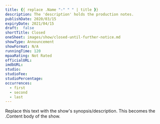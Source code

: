 ```yaml
---
title: {{ replace .Name "-" " " | title }}
description: The 'description' holds the production notes.
publishDate: 2020/03/15
expiryDate: 2021/04/15
draft:  false
shortTitle: Closed
oneSheet: images/show/closed-until-further-notice.md
showType: Announcement
showFormat: N/A
runningTime: 120
mpaaRating: Not Rated
officialURL: 
imdbURL: 
studio: 
studioFee: 
studioPercentage: 
occurrences:
  - first
  - second
  - last
---
```

Replace this text with the show's synopsis/description.  This becomes the .Content body of the show.
